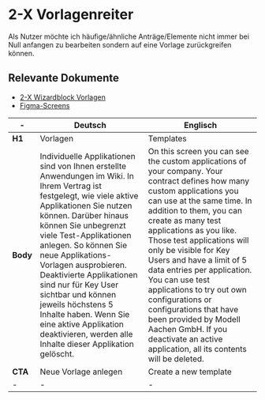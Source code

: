 # 2-X Vorlagenreiter

Als Nutzer möchte ich häufige/ähnliche Anträge/Elemente nicht immer bei Null anfangen zu bearbeiten sondern auf eine Vorlage zurückgreifen können.

## Relevante Dokumente

* [2-X Wizardblock Vorlagen](../Modals/2-X_Wizardblock_Vorlagen.md)
* [Figma-Screens]()

-| Deutsch | Englisch
---------|----------|---------
 **H1** | Vorlagen | Templates
 **Body** | Individuelle Applikationen sind von Ihnen erstellte Anwendungen im Wiki. In Ihrem Vertrag ist festgelegt, wie viele aktive Applikationen Sie nutzen können. Darüber hinaus können Sie unbegrenzt viele Test-Applikationen anlegen. So können Sie neue Applikations-Vorlagen ausprobieren. Deaktivierte Applikationen sind nur für Key User sichtbar und können jeweils höchstens 5 Inhalte haben. Wenn Sie eine aktive Applikation deaktivieren, werden alle Inhalte dieser Applikation gelöscht. | On this screen you can see the custom applications of your company. Your contract defines how many custom applications you can use at the same time. In addition to them, you can create as many test applications as you like. Those test applications will only be visible for Key Users and have a limit of 5 data entries per application. You can use test applications to try out own configurations or configurations that have been provided by Modell Aachen GmbH. If you deactivate an active application, all its contents will be deleted.
 **CTA** | Neue Vorlage anlegen | Create a new template
 -|-|-